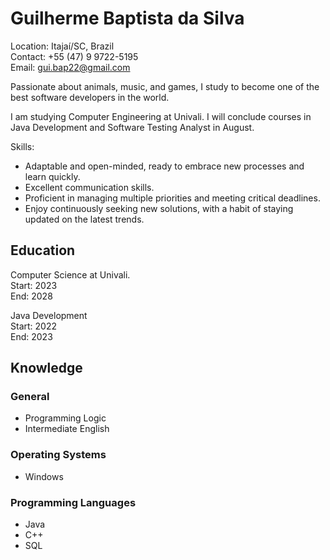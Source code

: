 # Guilherme Baptista da Silva

Location: Itajaí/SC, Brazil <br>
Contact: +55 (47) 9 9722-5195 <br>
Email: gui.bap22@gmail.com


Passionate about animals, music, and games, I study to become one of the best software developers in the world.

I am studying Computer Engineering at Univali.
I will conclude courses in Java Development and Software Testing Analyst in August.

Skills:
- Adaptable and open-minded, ready to embrace new processes and learn quickly.
- Excellent communication skills.
- Proficient in managing multiple priorities and meeting critical deadlines.
- Enjoy continuously seeking new solutions, with a habit of staying updated on the latest trends.

## Education

Computer Science at Univali.
<br>Start: 2023
<br>End: 2028

Java Development
<br>Start: 2022
<br>End: 2023

## Knowledge

### General
* Programming Logic <br>
* Intermediate English

### Operating Systems
* Windows

### Programming Languages
* Java <br>
* C++ <br>
* SQL <br>
